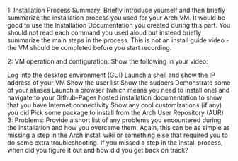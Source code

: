 1: Installation Process Summary: Briefly introduce yourself and then briefly summarize the installation process you used for your Arch VM. It would be good to use the Installation Documentation you created during this part. You should not read each command you used aloud but instead briefly summarize the main steps in the process. This is not an install guide video - the VM should be completed before you start recording.

2: VM operation and configuration: Show the following in your video:

Log into the desktop environment (GUI)
Launch a shell and show the IP address of your VM
Show the user list
Show the sudoers
Demonstrate some of your aliases
Launch a browser (which means you need to install one) and navigate to your Github-Pages hosted installation documentation to show that you have Internet connectivity
Show any cool customizations (if any) you did
Pick some package to install from the Arch User Repository (AUR)
3: Problems: Provide a short list of any problems you encountered during the installation and how you overcame them. Again, this can be as simple as missing a step in the Arch install wiki or something else that required you to do some extra troubleshooting. If you missed a step in the install process, when did you figure it out and how did you get back on track?